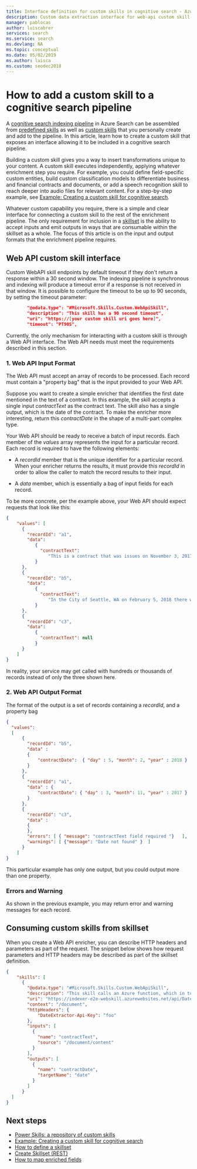```yaml
---
title: Interface definition for custom skills in cognitive search - Azure Search
description: Custom data extraction interface for web-api custom skill in cognitive search pipeline in Azure Search.
manager: pablocas
author: luiscabrer
services: search
ms.service: search
ms.devlang: NA
ms.topic: conceptual
ms.date: 05/02/2019
ms.author: luisca
ms.custom: seodec2018
---
```


# How to add a custom skill to a cognitive search pipeline

A [cognitive search indexing pipeline](cognitive-search-concept-intro.md) in Azure Search can be assembled from [predefined skills](cognitive-search-predefined-skills.md) as well as [custom skills](cognitive-search-custom-skill-web-api.md) that you personally create and add to the pipeline. In this article, learn how to create a custom skill that exposes an interface allowing it to be included in a cognitive search pipeline. 

Building a custom skill gives you a way to insert transformations unique to your content. A custom skill executes independently, applying whatever enrichment step you require. For example, you could define field-specific custom entities, build custom classification models to differentiate business and financial contracts and documents, or add a speech recognition skill to reach deeper into audio files for relevant content. For a step-by-step example, see [Example: Creating a custom skill for cognitive search](cognitive-search-create-custom-skill-example.md).

 Whatever custom capability you require, there is a simple and clear interface for connecting a custom skill to the rest of the enrichment pipeline. The only requirement for inclusion in a [skillset](cognitive-search-defining-skillset.md) is the ability to accept inputs and emit outputs in ways that are consumable within the skillset as a whole. The focus of this article is on the input and output formats that the enrichment pipeline requires.

## Web API custom skill interface

Custom WebAPI skill endpoints by default timeout if they don't return a response within a 30 second window. The indexing pipeline is synchronous and indexing will produce a timeout error if a response is not received in that window.  It is possible to configure the timeout to be up to 90 seconds, by setting the timeout parameter:

```json
        "@odata.type": "#Microsoft.Skills.Custom.WebApiSkill",
        "description": "This skill has a 90 second timeout",
        "uri": "https://[your custom skill uri goes here]",
        "timeout": "PT90S",
```

Currently, the only mechanism for interacting with a custom skill is through a Web API interface. The Web API needs must meet the requirements described in this section.

### 1.  Web API Input Format

The Web API must accept an array of records to be processed. Each record must contain a "property bag" that is the input provided to your Web API. 

Suppose you want to create a simple enricher that identifies the first date mentioned in the text of a contract. In this example, the skill accepts a single input *contractText* as the contract text. The skill also has a single output, which is the date of the contract. To make the enricher more interesting, return this *contractDate* in the shape of a multi-part complex type.

Your Web API should be ready to receive a batch of input records. Each member of the *values* array represents the input for a particular record. Each record is required to have the following elements:

+ A *recordId* member that is the unique identifier for a particular record. When your enricher returns the results, it must provide this *recordId* in order to allow the caller to match the record results to their input.

+ A *data* member, which is essentially a bag of input fields for each record.

To be more concrete, per the example above, your Web API should expect requests that look like this:

```json
{
    "values": [
      {
        "recordId": "a1",
        "data":
           {
             "contractText": 
                "This is a contract that was issues on November 3, 2017 and that involves... "
           }
      },
      {
        "recordId": "b5",
        "data":
           {
             "contractText": 
                "In the City of Seattle, WA on February 5, 2018 there was a decision made..."
           }
      },
      {
        "recordId": "c3",
        "data":
           {
             "contractText": null
           }
      }
    ]
}
```
In reality, your service may get called with hundreds or thousands of records instead of only the three shown here.

### 2. Web API Output Format

The format of the output is a set of records containing a *recordId*, and a property bag 

```json
{
  "values": 
  [
      {
        "recordId": "b5",
        "data" : 
        {
            "contractDate":  { "day" : 5, "month": 2, "year" : 2018 }
        }
      },
      {
        "recordId": "a1",
        "data" : {
            "contractDate": { "day" : 3, "month": 11, "year" : 2017 }                    
        }
      },
      {
        "recordId": "c3",
        "data" : 
        {
        },
        "errors": [ { "message": "contractText field required "}   ],  
        "warnings": [ {"message": "Date not found" }  ]
      }
    ]
}
```

This particular example has only one output, but you could output more than one property. 

### Errors and Warning

As shown in the previous example, you may return error and warning messages for each record.

## Consuming custom skills from skillset

When you create a Web API enricher, you can describe HTTP headers and parameters as part of the request. The snippet below shows how request parameters and HTTP headers may be described as part of the skillset definition.

```json
{
    "skills": [
      {
        "@odata.type": "#Microsoft.Skills.Custom.WebApiSkill",
        "description": "This skill calls an Azure function, which in turn calls TA sentiment",
        "uri": "https://indexer-e2e-webskill.azurewebsites.net/api/DateExtractor?language=en",
        "context": "/document",
        "httpHeaders": {
            "DateExtractor-Api-Key": "foo"
        },
        "inputs": [
          {
            "name": "contractText",
            "source": "/document/content"
          }
        ],
        "outputs": [
          {
            "name": "contractDate",
            "targetName": "date"
          }
        ]
      }
  ]
}
```

## Next steps

+ [Power Skills: a repository of custom skills](https://aka.ms/powerskills)
+ [Example: Creating a custom skill for cognitive search](cognitive-search-create-custom-skill-example.md)
+ [How to define a skillset](cognitive-search-defining-skillset.md)
+ [Create Skillset (REST)](https://docs.microsoft.com/rest/api/searchservice/create-skillset)
+ [How to map enriched fields](cognitive-search-output-field-mapping.md)
